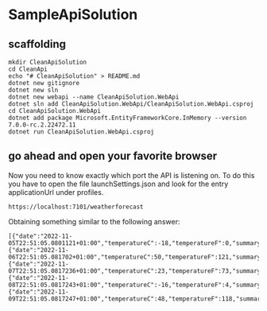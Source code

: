 # SampleApiSolution

## scaffolding

```shell
mkdir CleanApiSolution
cd CleanApi
echo "# CleanApiSolution" > README.md
dotnet new gitignore
dotnet new sln
dotnet new webapi --name CleanApiSolution.WebApi
dotnet sln add CleanApiSolution.WebApi/CleanApiSolution.WebApi.csproj
cd CleanApiSolution.WebApi
dotnet add package Microsoft.EntityFrameworkCore.InMemory --version 7.0.0-rc.2.22472.11
dotnet run CleanApiSolution.WebApi.csproj
```

## go ahead and open your favorite browser

Now you need to know exactly which port the API is listening on.
To do this you have to open the file launchSettings.json and look for the entry applicationUrl under profiles.

```text
https://localhost:7101/weatherforecast
```

Obtaining something similar to the following answer:

```text
[{"date":"2022-11-05T22:51:05.0801121+01:00","temperatureC":-18,"temperatureF":0,"summary":"Mild"},{"date":"2022-11-06T22:51:05.081702+01:00","temperatureC":50,"temperatureF":121,"summary":"Hot"},{"date":"2022-11-07T22:51:05.0817236+01:00","temperatureC":23,"temperatureF":73,"summary":"Balmy"},{"date":"2022-11-08T22:51:05.0817243+01:00","temperatureC":-16,"temperatureF":4,"summary":"Bracing"},{"date":"2022-11-09T22:51:05.0817247+01:00","temperatureC":48,"temperatureF":118,"summary":"Mild"}]
```
